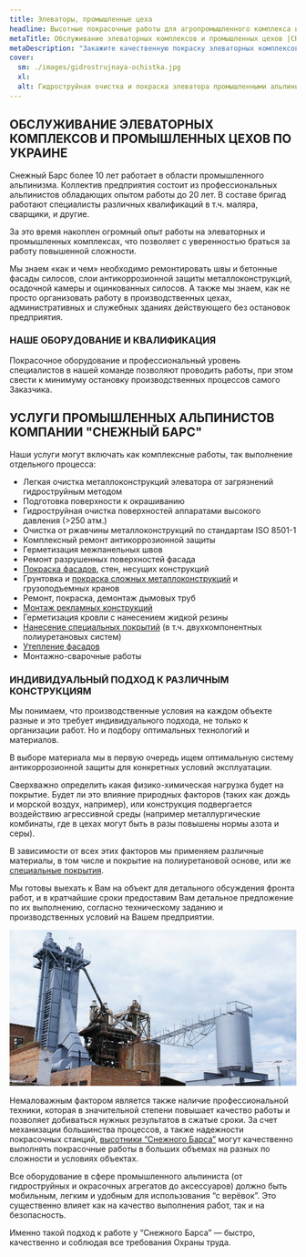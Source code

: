 ```yaml
---
title: Элеваторы, промышленные цеха
headline: Высотные покрасочные работы для агропромышленного комплекса и крупных производственных предприятий
metaTitle: Обслуживание элеваторных комплексов и промышленных цехов |СНЕЖНЫЙ БАРС
metaDescription: "Закажите качественную покраску элеваторных комплексов и промышленных цехов по Украине ☎+38 (096) 555-30-92 от компании Снежный Барс"
cover:
  sm: ./images/gidrostrujnaya-ochistka.jpg
  xl: 
  alt: Гидроструйная очистка и покраска элеватора промышленными альпинистами компании "Снежный Барс" Фото
---
```



## ОБСЛУЖИВАНИЕ ЭЛЕВАТОРНЫХ КОМПЛЕКСОВ И ПРОМЫШЛЕННЫХ ЦЕХОВ ПО УКРАИНЕ


Снежный Барс более 10 лет работает в области промышленного альпинизма. Коллектив предприятия состоит из профессиональных альпинистов обладающих опытом работы до 20 лет. В составе бригад работают специалисты различных квалификаций в т.ч. маляра, сварщики, и другие.

За это время накоплен огромный опыт работы на элеваторных и промышленных комплексах, что позволяет с уверенностью браться за работу повышенной сложности.

Мы знаем «как и чем» необходимо ремонтировать швы и бетонные фасады силосов, слои антикоррозионной защиты металлоконструкций, осадочной камеры и оцинкованных силосов. А также мы знаем, как не просто
организовать работу в производственных цехах, административных и служебных зданиях действующего без остановок предприятия.

### НАШЕ ОБОРУДОВАНИЕ И КВАЛИФИКАЦИЯ 

Покрасочное оборудование и профессиональный уровень специалистов в нашей команде позволяют проводить работы, при этом свести к минимуму остановку производственных процессов самого Заказчика.


## УСЛУГИ ПРОМЫШЛЕННЫХ АЛЬПИНИСТОВ КОМПАНИИ "СНЕЖНЫЙ БАРС"


Наши услуги могут включать как комплексные работы, так выполнение отдельного процесса:

- Легкая очистка металлоконструкций элеватора от загрязнений гидроструйным методом
- Подготовка поверхности к окрашиванию
- Гидроструйная очистка поверхностей аппаратами высокого давления (>250 атм.)
- Очистка от ржавчины металлоконструкций по стандартам ISO 8501-1
- Комплексный ремонт антикоррозионной защиты
- Герметизация межпанельных швов
- Ремонт разрушенных поверхностей фасада
- [Покраска фасадов](/ru/services/pokraska-betonnyh-konstrukcij/), стен, несущих конструкций
- Грунтовка и [покраска сложных металлоконструкций](/ru/tipy-obektov/krany-kozlovye-mostovye-portovye/) и грузоподъемных кранов
- Ремонт, покраска, демонтаж дымовых труб
- [Монтаж рекламных конструкций](/ru/services/montazh-i-demontazh-reklamnyx-konstrukcij-shhitov-i-bannerov/)
- Герметизация кровли с нанесением жидкой резины
- [Нанесение специальных покрытий](/ru/services/nanesenie-specialnyx-pokrytij/) (в т.ч. двухкомпонентных полиуретановых систем)
- [Утепление фасадов](/ru/services/uteplenie-sten-i-fasadov/)
- Монтажно-сварочные работы

### ИНДИВИДУАЛЬНЫЙ ПОДХОД К РАЗЛИЧНЫМ КОНСТРУКЦИЯМ

Мы понимаем, что производственные условия на каждом объекте разные и это требует индивидуального подхода, не только к организации работ. Но и подбору оптимальных технологий и материалов.

В выборе материала мы в первую очередь ищем оптимальную систему антикоррозионной защиты для конкретных условий эксплуатации.

Сверхважно определить какая физико-химическая нагрузка будет на покрытие. Будет ли это влияние природных факторов (таких как дождь и морской воздух, например), или конструкция подвергается воздействию агрессивной среды (например металлургические комбинаты, где в цехах могут быть в разы повышены нормы азота и серы).

В зависимости от всех этих факторов мы применяем различные материалы, в том числе и покрытие на полиуретановой основе, или же [специальные покрытия](/ru/services/nanesenie-specialnyx-pokrytij/).

Мы готовы выехать к Вам на объект для детального обсуждения фронта работ, и в кратчайшие сроки предоставим Вам детальное предложение по их выполнению, согласно техническому заданию и производственных условий на Вашем предприятии.


![Покраска зерновых комплексов](./images/pokraska-zernovykh-kompleksov.jpg)


Немаловажным фактором является также наличие профессиональной техники, которая в значительной степени повышает качество работы и позволяет добиваться нужных результатов в сжатые сроки. За счет механизации большинства процессов, а также надежности покрасочных станций, [высотники “Снежного Барса”](/ru/) могут качественно выполнять покрасочные работы в больших объемах на разных по сложности и условиях объектах.

Все оборудование в сфере промышленного альпиниста (от гидроструйных и окрасочных агрегатов до аксессуаров) должно быть мобильным, легким и удобным для использования “с верёвок”. Это существенно влияет как на качество выполнения работ, так и на безопасность.

Именно такой подход к работе у “Снежного Барса” — быстро, качественно и соблюдая все требования Охраны труда.
